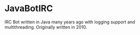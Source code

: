 # JavaBotIRC
IRC Bot written in Java many years ago with logging support and multithreading. Originally written in 2010.
